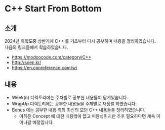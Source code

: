 # C++ Start From Bottom

## 소개
2024년 휴학도중 상반기에 C++ 를 기초부터 다시 공부하며 내용을 정리하였습니다.
다음의 링크들에서 학습하였습니다.
- https://modoocode.com/category/C++
- http://soen.kr/
- https://en.cppreference.com/w/

## 내용
- Week(n) 디렉토리에는 주차별로 공부한 내용들이 담겨있습니다.
- WrapUp 디렉토리에는 공부한 내용들을 주제별로 재정렬 하였습니다.
- Bonus 에는 공부한 내용 외의 최신의 모던 C++ 내용들을 정리하였습니다.
    - 아직은 Concept 에 대한 내용밖에 없고 미완성이지만 추후 필요하다면 계속 이어나갈 예정입니다.

